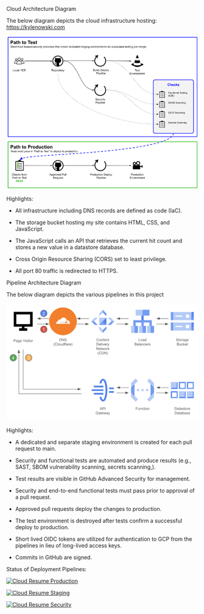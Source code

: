 Cloud Architecture Diagram

The below diagram depicts the cloud infrastructure hosting: <https://kylenowski.com>

![CI/CD Pipeline](https://github.com/kchrzanowski3/gcpresumechallenge/blob/main/readme-images/pipeline.png?raw=true)

Highlights:

- All infrastructure including DNS records are defined as code (IaC).

- The storage bucket hosting my site contains HTML, CSS, and JavaScript.

- The JavaScript calls an API that retrieves the current hit count and stores a new value in a datastore database.

- Cross Origin Resource Sharing (CORS) set to least privilege.

- All port 80 traffic is redirected to HTTPS.

Pipeline Architecture Diagram

The below diagram depicts the various pipelines in this project

![GCP Architecture](https://github.com/kchrzanowski3/gcpresumechallenge/blob/main/readme-images/architecture.png?raw=true)

Highlights:

- A dedicated and separate staging environment is created for each pull request to main.

- Security and functional tests are automated and produce results (e.g., SAST, SBOM vulnerability scanning, secrets scanning,).

- Test results are visible in GitHub Advanced Security for management.

- Security and end-to-end functional tests must pass prior to approval of a pull request.

- Approved pull requests deploy the changes to production.

- The test environment is destroyed after tests confirm a successful deploy to production.

- Short lived OIDC tokens are utilized for authentication to GCP from the pipelines in lieu of long-lived access keys.

- Commits in GitHub are signed.




Status of Deployment Pipelines:

[![Cloud Resume Production](https://github.com/kchrzanowski3/gcpresumechallenge/actions/workflows/main-deploy.yml/badge.svg)](https://github.com/kchrzanowski3/gcpresumechallenge/actions/workflows/main-deploy.yml)

[![Cloud Resume Staging](https://github.com/kchrzanowski3/gcpresumechallenge/actions/workflows/test-deploy.yml/badge.svg)](https://github.com/kchrzanowski3/gcpresumechallenge/actions/workflows/test-deploy.yml)

[![Cloud Resume Security](https://github.com/kchrzanowski3/gcpresumechallenge/actions/workflows/static-vuln-scan.yml/badge.svg)](https://github.com/kchrzanowski3/gcpresumechallenge/actions/workflows/static-vuln-scan.yml)